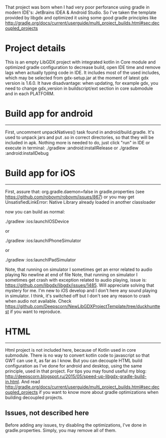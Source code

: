 That project was born when I had very poor perforance using gradle in modern IDE's: JetBrains IDEA & Android Studio. So I've taken the template provided by libgdx and optimized it using some good gradle principles like http://gradle.org/docs/current/userguide/multi_project_builds.html#sec:decoupled_projects

# Project details
This is an empty LibGDX project with integrated kotlin in Core module and optimized gradle configuration to decrease build, open IDE time and remove lags when actually typing code in IDE. It includes most of the used includes, which may be selected from gdx-setup.jar at the moment of latest gdx version is 1.6.0. It have disadvantage: when updating, for example gdx, you need to change gdx_version in buildscript/ext section in core submodule and in each PLATFORM.

# Build app for android

--------
First, uncomment unpackNatives() task found in android/build.gradle. It's used to unpack jars and put .so in correct directories, so that they will be included in apk. Nothing more is needed to do, just click "run" in IDE or execute in terminal:
./gradlew :android:installRelease
or
./gradlew :android:installDebug


# Build app for iOS

--------
First, assure that:
org.gradle.daemon=false
in gradle.properties (see https://github.com/robovm/robovm/issues/867) or you may get UnsatisfiedLinkError: Native Library already loaded in another classloader

now you can build as normal:

./gradlew :ios:launchIOSDevice

or

./gradlew :ios:launchIPhoneSimulator

or

./gradlew :ios:launchIPadSimulator

Note, that running on simulator I sometimes get an error related to audio playing
 No newline at end of file
Note, that running on simulator I sometimes get crash with exception related to audio playing, issue is: https://github.com/libgdx/libgdx/issues/1485. Will appreciate solving that mystery for me. I'm new to iOS develop and I don't here any sound playing in simulator. I think, it's switched off but I don't see any reason to crash when audio not available. Check https://github.com/Deepscorn/NewLibGDXProjectTemplate/tree/duckhunttest if you want to reproduce.

# HTML
--------
Html project is not included here, because of Kotlin used in core submodule. There is no way to convert kotlin code to javascript so that GWT can use it, as far as I know. But you can decouple HTML build configuration as I've done for android and desktop, using the same principle, used in that project. For tips you may found useful my blog: http://deepscorn.blogspot.ru/2015/05/speed-up-libgdx-gradle-build-in.html. And read http://gradle.org/docs/current/userguide/multi_project_builds.html#sec:decoupled_projects if you want to know more about gradle optimizations when building decoupled projects.

Issues, not described here
--------
Before adding any issues, try disabling the optimizations, I've done in gradle.properties. Simply, you may remove all of them.
